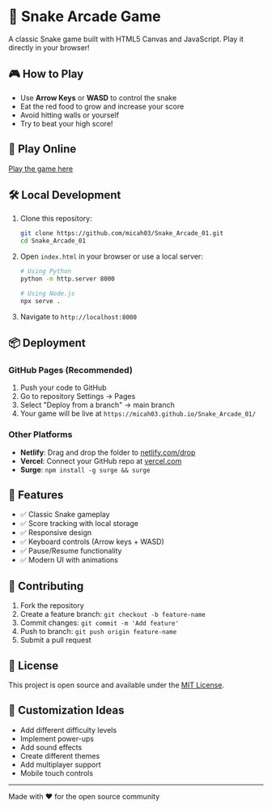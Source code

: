 # 🐍 Snake Arcade Game

A classic Snake game built with HTML5 Canvas and JavaScript. Play it directly in your browser!

## 🎮 How to Play

- Use **Arrow Keys** or **WASD** to control the snake
- Eat the red food to grow and increase your score
- Avoid hitting walls or yourself
- Try to beat your high score!

## 🚀 Play Online

[Play the game here](https://micah03.github.io/Snake_Arcade_01/)

## 🛠️ Local Development

1. Clone this repository:
   ```bash
   git clone https://github.com/micah03/Snake_Arcade_01.git
   cd Snake_Arcade_01
   ```

2. Open `index.html` in your browser or use a local server:
   ```bash
   # Using Python
   python -m http.server 8000
   
   # Using Node.js
   npx serve .
   ```

3. Navigate to `http://localhost:8000`

## 📦 Deployment

### GitHub Pages (Recommended)
1. Push your code to GitHub
2. Go to repository Settings → Pages
3. Select "Deploy from a branch" → main branch
4. Your game will be live at `https://micah03.github.io/Snake_Arcade_01/`

### Other Platforms
- **Netlify**: Drag and drop the folder to [netlify.com/drop](https://netlify.com/drop)
- **Vercel**: Connect your GitHub repo at [vercel.com](https://vercel.com)
- **Surge**: `npm install -g surge && surge`

## 🎯 Features

- ✅ Classic Snake gameplay
- ✅ Score tracking with local storage
- ✅ Responsive design
- ✅ Keyboard controls (Arrow keys + WASD)
- ✅ Pause/Resume functionality
- ✅ Modern UI with animations

## 🤝 Contributing

1. Fork the repository
2. Create a feature branch: `git checkout -b feature-name`
3. Commit changes: `git commit -m 'Add feature'`
4. Push to branch: `git push origin feature-name`
5. Submit a pull request

## 📄 License

This project is open source and available under the [MIT License](LICENSE).

## 🎨 Customization Ideas

- Add different difficulty levels
- Implement power-ups
- Add sound effects
- Create different themes
- Add multiplayer support
- Mobile touch controls

---

Made with ❤️ for the open source community